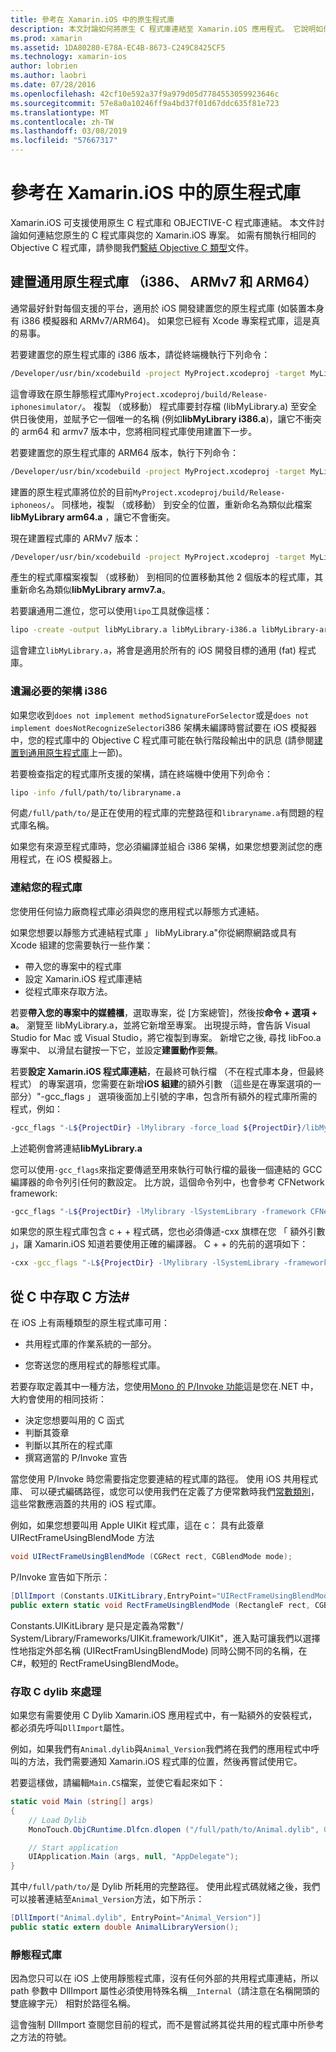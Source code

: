 ```yaml
---
title: 參考在 Xamarin.iOS 中的原生程式庫
description: 本文討論如何將原生 C 程式庫連結至 Xamarin.iOS 應用程式。 它說明如何建置通用的原生程式庫和存取 C 方法，從C#。
ms.prod: xamarin
ms.assetid: 1DA80280-E78A-EC4B-8673-C249C8425CF5
ms.technology: xamarin-ios
author: lobrien
ms.author: laobri
ms.date: 07/28/2016
ms.openlocfilehash: 42cf10e592a37f9a979d05d7784553059923646c
ms.sourcegitcommit: 57e8a0a10246ff9a4bd37f01d67ddc635f81e723
ms.translationtype: MT
ms.contentlocale: zh-TW
ms.lasthandoff: 03/08/2019
ms.locfileid: "57667317"
---
```

# <a name="referencing-native-libraries-in-xamarinios"></a>參考在 Xamarin.iOS 中的原生程式庫

Xamarin.iOS 可支援使用原生 C 程式庫和 OBJECTIVE-C 程式庫連結。 本文件討論如何連結您原生的 C 程式庫與您的 Xamarin.iOS 專案。 如需有關執行相同的 Objective C 程式庫，請參閱我們[繫結 Objective C 類型](~/ios/platform/binding-objective-c/index.md)文件。

<a name="building_native" />

## <a name="building-universal-native-libraries-i386-armv7-and-arm64"></a>建置通用原生程式庫 （i386、 ARMv7 和 ARM64）

通常最好針對每個支援的平台，適用於 iOS 開發建置您的原生程式庫 (如裝置本身有 i386 模擬器和 ARMv7/ARM64)。 如果您已經有 Xcode 專案程式庫，這是真的易事。

若要建置您的原生程式庫的 i386 版本，請從終端機執行下列命令：

```bash
/Developer/usr/bin/xcodebuild -project MyProject.xcodeproj -target MyLibrary -sdk iphonesimulator -arch i386 -configuration Release clean build
```

這會導致在原生靜態程式庫`MyProject.xcodeproj/build/Release-iphonesimulator/`。 複製 （或移動） 程式庫要封存檔 (libMyLibrary.a) 至安全供日後使用，並賦予它一個唯一的名稱 (例如**libMyLibrary i386.a**)，讓它不衝突的 arm64 和 armv7 版本中，您將相同程式庫使用建置下一步。

若要建置您的原生程式庫的 ARM64 版本，執行下列命令：

```bash
/Developer/usr/bin/xcodebuild -project MyProject.xcodeproj -target MyLibrary -sdk iphoneos -arch arm64 -configuration Release clean build
```

建置的原生程式庫將位於的目前`MyProject.xcodeproj/build/Release-iphoneos/`。 同樣地，複製 （或移動） 到安全的位置，重新命名為類似此檔案**libMyLibrary arm64.a** ，讓它不會衝突。

現在建置程式庫的 ARMv7 版本：

```bash
/Developer/usr/bin/xcodebuild -project MyProject.xcodeproj -target MyLibrary -sdk iphoneos -arch armv7 -configuration Release clean build
```

產生的程式庫檔案複製 （或移動） 到相同的位置移動其他 2 個版本的程式庫，其重新命名為類似**libMyLibrary armv7.a**。

若要讓通用二進位，您可以使用`lipo`工具就像這樣：

```bash
lipo -create -output libMyLibrary.a libMyLibrary-i386.a libMyLibrary-arm64.a libMyLibrary-armv7.a
```

這會建立`libMyLibrary.a`，將會是適用於所有的 iOS 開發目標的通用 (fat) 程式庫。


### <a name="missing-required-architecture-i386"></a>遺漏必要的架構 i386

如果您收到`does not implement methodSignatureForSelector`或是`does not implement doesNotRecognizeSelector`i386 架構未編譯時嘗試要在 iOS 模擬器中，您的程式庫中的 Objective C 程式庫可能在執行階段輸出中的訊息 (請參閱[建置到通用原生程式庫](#building_native)上一節)。

若要檢查指定的程式庫所支援的架構，請在終端機中使用下列命令：

```bash
lipo -info /full/path/to/libraryname.a
```

何處`/full/path/to/`是正在使用的程式庫的完整路徑和`libraryname.a`有問題的程式庫名稱。

如果您有來源至程式庫時，您必須編譯並組合 i386 架構，如果您想要測試您的應用程式，在 iOS 模擬器上。

### <a name="linking-your-library"></a>連結您的程式庫

您使用任何協力廠商程式庫必須與您的應用程式以靜態方式連結。 

如果您想要以靜態方式連結程式庫 」 libMyLibrary.a"你從網際網路或具有 Xcode 組建的您需要執行一些作業：

-  帶入您的專案中的程式庫
-  設定 Xamarin.iOS 程式庫連結
-  從程式庫來存取方法。


若要**帶入您的專案中的媒體櫃**，選取專案，從 [方案總管]，然後按**命令 + 選項 + a**。 瀏覽至 libMyLibrary.a，並將它新增至專案。 出現提示時，會告訴 Visual Studio for Mac 或 Visual Studio，將它複製到專案。 新增它之後, 尋找 libFoo.a 專案中、 以滑鼠右鍵按一下它，並設定**建置動作**要**無**。

若要**設定 Xamarin.iOS 程式庫連結**，在最終可執行檔 （不在程式庫本身，但最終程式） 的專案選項，您需要在新增**iOS 組建**的額外引數 （這些是在專案選項的一部分）"-gcc_flags 」 選項後面加上引號的字串，包含所有額外的程式庫所需的程式，例如：

```bash
-gcc_flags "-L${ProjectDir} -lMylibrary -force_load ${ProjectDir}/libMyLibrary.a"
```

上述範例會將連結**libMyLibrary.a**

您可以使用`-gcc_flags`來指定要傳遞至用來執行可執行檔的最後一個連結的 GCC 編譯器的命令列引任何的數設定。 比方說，這個命令列中，也會參考 CFNetwork framework:

```bash
-gcc_flags "-L${ProjectDir} -lMylibrary -lSystemLibrary -framework CFNetwork -force_load ${ProjectDir}/libMyLibrary.a"
```

如果您的原生程式庫包含 c + + 程式碼，您也必須傳遞-cxx 旗標在您 「 額外引數 」，讓 Xamarin.iOS 知道若要使用正確的編譯器。 C + + 的先前的選項如下：

```bash
-cxx -gcc_flags "-L${ProjectDir} -lMylibrary -lSystemLibrary -framework CFNetwork -force_load ${ProjectDir}/libMyLibrary.a"
```

<a name="Accessing_C_Methods_from_C#" />

## <a name="accessing-c-methods-from-c35"></a>從 C 中存取 C 方法&#35;

在 iOS 上有兩種類型的原生程式庫可用：

-  共用程式庫的作業系統的一部分。

-  您寄送您的應用程式的靜態程式庫。


若要存取定義其中一種方法，您使用[Mono 的 P/Invoke 功能](https://www.mono-project.com/docs/advanced/pinvoke/)這是您在.NET 中，大約會使用的相同技術：

-  決定您想要叫用的 C 函式
-  判斷其簽章
-  判斷以其所在的程式庫
-  撰寫適當的 P/Invoke 宣告


當您使用 P/Invoke 時您需要指定您要連結的程式庫的路徑。 使用 iOS 共用程式庫、 可以硬式編碼路徑，或您可以使用我們在定義了方便常數時我們[常數類別](https://developer.xamarin.com/api/type/Constants/)，這些常數應涵蓋的共用的 iOS 程式庫。

例如，如果您想要叫用 Apple UIKit 程式庫，這在 c： 具有此簽章 UIRectFrameUsingBlendMode 方法

```csharp
void UIRectFrameUsingBlendMode (CGRect rect, CGBlendMode mode);
```

P/Invoke 宣告如下所示：

```csharp
[DllImport (Constants.UIKitLibrary,EntryPoint="UIRectFrameUsingBlendMode")]
public extern static void RectFrameUsingBlendMode (RectangleF rect, CGBlendMode blendMode);
```

Constants.UIKitLibrary 是只是定義為常數"/ System/Library/Frameworks/UIKit.framework/UIKit"，進入點可讓我們以選擇性地指定外部名稱 (UIRectFramUsingBlendMode) 同時公開不同的名稱，在C#，較短的 RectFrameUsingBlendMode。

<a name="Accessing_C_Dylibs" />

### <a name="accessing-c-dylibs"></a>存取 C dylib 來處理

如果您有需要使用 C Dylib Xamarin.iOS 應用程式中，有一點額外的安裝程式，都必須先呼叫`DllImport`屬性。

例如，如果我們有`Animal.dylib`與`Animal_Version`我們將在我們的應用程式中呼叫的方法，我們需要通知 Xamarin.iOS 程式庫的位置，然後再嘗試使用它。

若要這樣做，請編輯`Main.CS`檔案，並使它看起來如下：

```csharp
static void Main (string[] args)
{
    // Load Dylib
    MonoTouch.ObjCRuntime.Dlfcn.dlopen ("/full/path/to/Animal.dylib", 0);

    // Start application
    UIApplication.Main (args, null, "AppDelegate");
}
```

其中`/full/path/to/`是 Dylib 所耗用的完整路徑。 使用此程式碼就緒之後，我們可以接著連結至`Animal_Version`方法，如下所示：

```csharp
[DllImport("Animal.dylib", EntryPoint="Animal_Version")]
public static extern double AnimalLibraryVersion();
```

<a name="Static_Libraries" />

### <a name="static-libraries"></a>靜態程式庫

因為您只可以在 iOS 上使用靜態程式庫，沒有任何外部的共用程式庫連結，所以 path 參數中 DllImport 屬性必須使用特殊名稱`__Internal`（請注意在名稱開頭的雙底線字元） 相對於路徑名稱。

這會強制 DllImport 查閱您目前的程式，而不是嘗試將其從共用的程式庫中所參考之方法的符號。


